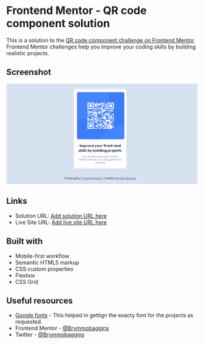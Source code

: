 # Frontend Mentor - QR code component solution

This is a solution to the [QR code component challenge on Frontend Mentor](https://www.frontendmentor.io/challenges/qr-code-component-iux_sIO_H). Frontend Mentor challenges help you improve your coding skills by building realistic projects.

## Screenshot

![](./images/Screen%20Shot%202022-02-02%20at%203.51.54%20PM.png)

## Links

- Solution URL: [Add solution URL here](https://your-solution-url.com)
- Live Site URL: [Add live site URL here](https://your-live-site-url.com)

## Built with

- Mobile-first workflow
- Semantic HTML5 markup
- CSS custom properties
- Flexbox
- CSS Grid

## Useful resources

- [Google fonts](https://fonts.google.com) - This helped in gettign the exacty font for the projects as requested.
- Frontend Mentor - [@Brymmobaggins](https://www.frontendmentor.io/profile/Brymmobaggins)
- Twitter - [@Brymmobaggins](https://www.twitter.com/Brymmobaggins)
